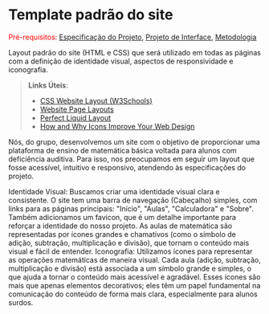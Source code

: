# Template padrão do site

<span style="color:red">Pré-requisitos: <a href="2-Especificação do Projeto.md"> Especificação do Projeto</a></span>, <a href="3-Projeto de Interface.md"> Projeto de Interface</a>, <a href="4-Metodologia.md"> Metodologia</a>

Layout padrão do site (HTML e CSS) que será utilizado em todas as páginas com a definição de identidade visual, aspectos de responsividade e iconografia.

> **Links Úteis**:
>
> - [CSS Website Layout (W3Schools)](https://www.w3schools.com/css/css_website_layout.asp)
> - [Website Page Layouts](http://www.cellbiol.com/bioinformatics_web_development/chapter-3-your-first-web-page-learning-html-and-css/website-page-layouts/)
> - [Perfect Liquid Layout](https://matthewjamestaylor.com/perfect-liquid-layouts)
> - [How and Why Icons Improve Your Web Design](https://usabilla.com/blog/how-and-why-icons-improve-you-web-design/)

Nós, do grupo, desenvolvemos um site com o objetivo de proporcionar uma plataforma de ensino de matemática básica voltada para alunos com deficiência auditiva. Para isso, nos preocupamos em seguir um layout que fosse acessível, intuitivo e responsivo, atendendo às especificações do projeto.

Identidade Visual: Buscamos criar uma identidade visual clara e consistente. O site tem uma barra de navegação (Cabeçalho) simples, com links para as páginas principais: "Início", "Aulas", "Calculadora" e "Sobre". Também adicionamos um favicon, que é um detalhe importante para reforçar a identidade do nosso projeto. As aulas de matemática são representadas por ícones grandes e chamativos (como o símbolo de adição, subtração, multiplicação e divisão), que tornam o conteúdo mais visual e fácil de entender.
Iconografia: Utilizamos ícones para representar as operações matemáticas de maneira visual. Cada aula (adição, subtração, multiplicação e divisão) está associada a um símbolo grande e simples, o que ajuda a tornar o conteúdo mais acessível e agradável. Esses ícones são mais que apenas elementos decorativos; eles têm um papel fundamental na comunicação do conteúdo de forma mais clara, especialmente para alunos surdos.
